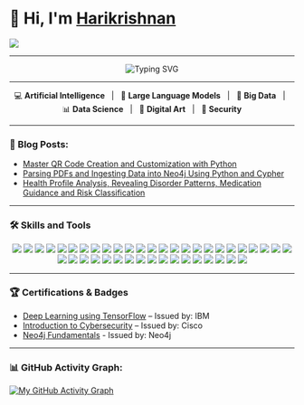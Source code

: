 # 👋 Hi, I'm [Harikrishnan](https://github.com/HarikrishnanK9/)

<a href="https://hits.seeyoufarm.com">
  <img src="https://hits.seeyoufarm.com/api/count/incr/badge.svg?url=https%3A%2F%2Fgithub.com%2FHarikrishnanK9%2FHarikrishnanK9&count_bg=%2379C83D&title_bg=%23555555&icon=&icon_color=%23E7E7E7&title=hits&edge_flat=false"/>
</a>

---

<div align="center">
  <img src="https://readme-typing-svg.herokuapp.com?font=Fira+Code&pause=1000&color=F70000&center=true&vCenter=true&width=435&lines=Welcome+to+my+GitHub+Profile!;Enjoy+your+stay!+%F0%9F%98%8E" alt="Typing SVG" />
</div>



---

<div align="center">
  <span>💻 <strong>Artificial Intelligence</strong> &nbsp; | &nbsp;</span>
  <span>🤖 <strong>Large Language Models</strong> &nbsp; | &nbsp;</span>
  <span>🧠 <strong>Big Data</strong> &nbsp; | &nbsp;</span>
  <span>📊 <strong>Data Science</strong> &nbsp; | &nbsp;</span>
  <span>🎨 <strong>Digital Art</strong> &nbsp; | &nbsp;</span>
  <span>🔐 <strong>Security</strong></span>
</div>

---

### 📘 Blog Posts:
<!-- BLOG-POST-LIST:START -->
- [Master QR Code Creation and Customization with Python](https://www.analyticsvidhya.com/blog/2024/11/mastering-qr-codes/)
- [Parsing PDFs and Ingesting Data into Neo4j Using Python and Cypher](https://medium.com/@harikrishnank497/parsing-pdfs-and-ingesting-data-into-neo4j-using-python-4e0103144903)
- [Health Profile Analysis, Revealing Disorder Patterns, Medication Guidance and Risk Classification](https://www.kaggle.com/code/harikrishnank369/health-profile-analysis-clustering-classification)

<!-- BLOG-POST-LIST:END -->


---

### 🛠 Skills and Tools
<div align="center">
  <img src="https://img.shields.io/badge/Python-3776AB?style=for-the-badge&logo=python&logoColor=white">
  <img src="https://img.shields.io/badge/AI/ML-FF6F00?style=for-the-badge&logo=tensorflow&logoColor=white">
  <img src="https://img.shields.io/badge/LangChain-008000?style=for-the-badge&logo=langchain&logoColor=white">
  <img src="https://img.shields.io/badge/LLamaIndex-008080?style=for-the-badge&logo=llamaindex&logoColor=white">
  <img src="https://img.shields.io/badge/PyTorch-EE4C2C?style=for-the-badge&logo=pytorch&logoColor=white">
  <img src="https://img.shields.io/badge/TensorFlow-FF6F00?style=for-the-badge&logo=tensorflow&logoColor=white">
  <img src="https://img.shields.io/badge/Keras-D00000?style=for-the-badge&logo=keras&logoColor=white">
  <img src="https://img.shields.io/badge/NumPy-013243?style=for-the-badge&logo=numpy&logoColor=white">
  <img src="https://img.shields.io/badge/Pandas-150458?style=for-the-badge&logo=pandas&logoColor=white">
  <img src="https://img.shields.io/badge/Scikit_Learn-F7931E?style=for-the-badge&logo=scikit-learn&logoColor=white">
  <img src="https://img.shields.io/badge/SciPy-8CAAE6?style=for-the-badge&logo=scipy&logoColor=white">
  <img src="https://img.shields.io/badge/Seaborn-FFB000?style=for-the-badge&logo=seaborn&logoColor=white">
  <img src="https://img.shields.io/badge/Matplotlib-003D57?style=for-the-badge&logo=matplotlib&logoColor=white">
  <img src="https://img.shields.io/badge/Plotly-3C4B64?style=for-the-badge&logo=plotly&logoColor=white">
  <img src="https://img.shields.io/badge/spaCy-09A3D5?style=for-the-badge&logo=spacy&logoColor=white">
  <img src="https://img.shields.io/badge/OCR_Tools-9B59B6?style=for-the-badge&logo=ocr&logoColor=white">
  <img src="https://img.shields.io/badge/OpenCV-5C3EE8?style=for-the-badge&logo=opencv&logoColor=white">
  <img src="https://img.shields.io/badge/YOLO-FF6347?style=for-the-badge&logo=yolo&logoColor=white">
  <img src="https://img.shields.io/badge/Detectron2-003F87?style=for-the-badge&logo=detectron2&logoColor=white">
  <img src="https://img.shields.io/badge/Apache_Spark-E25A1C?style=for-the-badge&logo=apachespark&logoColor=white">
  <img src="https://img.shields.io/badge/Hadoop-66CCFF?style=for-the-badge&logo=apachehadoop&logoColor=white">
  <img src="https://img.shields.io/badge/Pig-FFB612?style=for-the-badge&logo=pig&logoColor=white">
  <img src="https://img.shields.io/badge/Sqoop-4CAF50?style=for-the-badge&logo=sqoop&logoColor=white">
  <img src="https://img.shields.io/badge/PostgreSQL-336791?style=for-the-badge&logo=postgresql&logoColor=white">
  <img src="https://img.shields.io/badge/MySQL-4479A1?style=for-the-badge&logo=mysql&logoColor=white">
  <img src="https://img.shields.io/badge/SQL-007396?style=for-the-badge&logo=sql&logoColor=white">
  <img src="https://img.shields.io/badge/Neo4j-008CC1?style=for-the-badge&logo=neo4j&logoColor=white">
  <img src="https://img.shields.io/badge/Faiss-000000?style=for-the-badge&logo=faiss&logoColor=white">
  <img src="https://img.shields.io/badge/Chroma-FF69B4?style=for-the-badge&logo=chroma&logoColor=white">
  <img src="https://img.shields.io/badge/Qdrant-FF4500?style=for-the-badge&logo=qdrant&logoColor=white">
  <img src="https://img.shields.io/badge/Metaflow-00BFFF?style=for-the-badge&logo=metaflow&logoColor=white">
  <img src="https://img.shields.io/badge/Airflow-017CEE?style=for-the-badge&logo=apacheairflow&logoColor=white"> 
  <img src="https://img.shields.io/badge/KNIME-FFCB07?style=for-the-badge&logo=knime&logoColor=black">
  <img src="https://img.shields.io/badge/MLflow-0194E5?style=for-the-badge&logo=mlflow&logoColor=white">
  <img src="https://img.shields.io/badge/Hugging_Face-FFC107?style=for-the-badge&logo=huggingface&logoColor=white">
  <img src="https://img.shields.io/badge/OpenAI-412991?style=for-the-badge&logo=openai&logoColor=white">
  <img src="https://img.shields.io/badge/Gemini-DAA520?style=for-the-badge&logo=gemini&logoColor=white">
  <img src="https://img.shields.io/badge/Box-0061D5?style=for-the-badge&logo=box&logoColor=white">
  <img src="https://img.shields.io/badge/Dropbox-0061FF?style=for-the-badge&logo=dropbox&logoColor=white">
  <img src="https://img.shields.io/badge/Minio-FF2E63?style=for-the-badge&logo=minio&logoColor=white">
  <img src="https://img.shields.io/badge/Google_Drive-34A853?style=for-the-badge&logo=googledrive&logoColor=white">
  <img src="https://img.shields.io/badge/AWS_S3-FF9900?style=for-the-badge&logo=amazons3&logoColor=white">
</div>

---


### 🏆 Certifications & Badges
- [Deep Learning using TensorFlow](https://www.credly.com/badges/c5ffa435-a288-470e-8de9-0b401a557401/public_url) – Issued by: IBM
- [Introduction to Cybersecurity](https://www.credly.com/badges/50528dd9-f6a3-4cd0-a651-d7b4dd09c289/public_url) – Issued by: Cisco
- [Neo4j Fundamentals](https://graphacademy.neo4j.com/c/05a53d47-1ce0-4561-869f-5625ced665db/) - Issued by: Neo4j

---




### 📊 GitHub Activity Graph:
[![My GitHub Activity Graph](https://github-readme-activity-graph.vercel.app/graph?username=HarikrishnanK9&theme=github)](https://github.com/HarikrishnanK9)
